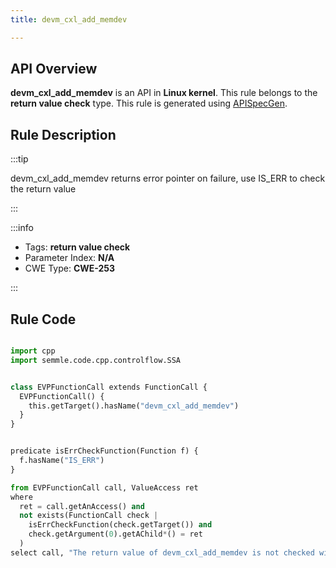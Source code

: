 ```yaml
---
title: devm_cxl_add_memdev

---
```



## API Overview
**devm_cxl_add_memdev** is an API in **Linux kernel**. This rule belongs to the **return value check** type. This rule is generated using [APISpecGen](../../tools/APISpecGen).
## Rule Description

:::tip

devm_cxl_add_memdev returns error pointer on failure, use IS_ERR to check the return value

:::

:::info

- Tags: **return value check**
- Parameter Index: **N/A**
- CWE Type: **CWE-253**

:::

## Rule Code
```python

import cpp
import semmle.code.cpp.controlflow.SSA


class EVPFunctionCall extends FunctionCall {
  EVPFunctionCall() {
    this.getTarget().hasName("devm_cxl_add_memdev")
  }
}


predicate isErrCheckFunction(Function f) {
  f.hasName("IS_ERR") 
}

from EVPFunctionCall call, ValueAccess ret
where
  ret = call.getAnAccess() and
  not exists(FunctionCall check |
    isErrCheckFunction(check.getTarget()) and
    check.getArgument(0).getAChild*() = ret
  )
select call, "The return value of devm_cxl_add_memdev is not checked with IS_ERR."
    
```